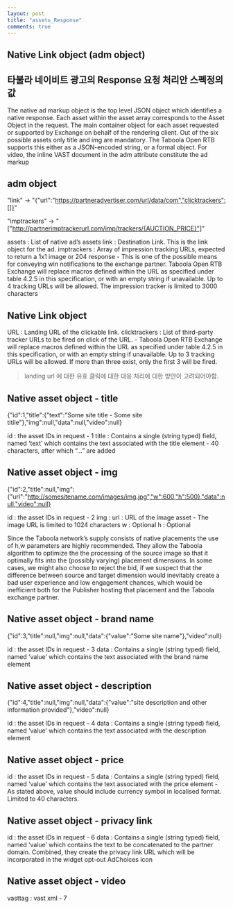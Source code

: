 ```yaml
---
layout: post
title: "assets_Response"
comments: true
---
```

Native Link object (adm object)
----

타불라 네이비트 광고의 Response 요청 처리안 스펙정의값
----

The native ad markup object is the top level JSON object which identifies a native response. Each asset within the asset array corresponds to the Asset Object in the request. The main container object for each asset requested or supported by Exchange on behalf of the rendering client. Out
of the six possible assets only title and img are mandatory.
The Taboola Open RTB supports this either as a JSON-encoded string, or a formal object.
For video, the inline VAST document in the adm attribute constitute the ad markup

adm object
----
"link" -> "{"url":"https://partneradvertiser.com/url/data/com","clicktrackers":[]}"

"imptrackers" -> "["http://partnerimptrackerurl.com/imp/trackers/{AUCTION_PRICE}"]"

assets : List of native ad’s assets
link : Destination Link. This is the link object for the ad.
imptrackers : Array of impression tracking URLs, expected to return a
1x1 image or 204 response
    - This is one of the possible means for conveying win notifications to the exchange partner. Taboola Open RTB Exchange will replace macros defined within the URL as specified under table 4.2.5 in this specification, or with an empty string if unavailable. Up to 4 tracking URLs will be allowed. The impression tracker is limited to 3000 characters

Native Link object
----

URL : Landing URL of the clickable link.
clicktrackers : List of third-party tracker URLs to be fired on click of the URL.
    - Taboola Open RTB Exchange will replace macros defined within the URL as specified under table 4.2.5 in this specification, or with an empty string if unavailable. Up to 3 tracking URLs will be allowed. If more than three exist, only the first 3 will be fired.

> landing url 에 대한 유효 클릭에 대한 대응 처리에 대한 방안이 고려되어야함.

Native asset object - title
----
{"id":1,"title":{"text":"Some site title - Some site titile"},"img":null,"data":null,"video":null}

id : the asset IDs in request
     - 1
title : Contains a single (string typed) field, named ‘text’ which contains the text associated with the title element
     - 40 characters, after which “...” are added

Native asset object - img
----
{"id":2,"title":null,"img":{"url":"http://somesitename.com/images/img.jpg","w":600,"h":500},"data":null,"video":null}

id : the asset IDs in request
     - 2
img : url : URL of the image asset
          - The image URL is limited to 1024 characters
      w : Optional
      h : Optional

Since the Taboola network’s supply consists of native placements the use of h,w parameters are highly recommended. They allow the Taboola algorithm to optimize the the processing of the source image so that it optimally fits into the (possibly varying) placement dimensions. In some cases, we might also choose to reject the bid, if we suspect that the difference between source and target dimension would inevitably create a bad user experience and low engagement chances, which would be inefficient both for the Publisher hosting that placement and the Taboola exchange partner.

Native asset object - brand name
----
{"id":3,"title":null,"img":null,"data":{"value":"Some site name"},"video":null}

id : the asset IDs in request
     - 3
data : Contains a single (string typed) field, named ‘value’ which contains the text associated with the brand name element

Native asset object - description
----
{"id":4,"title":null,"img":null,"data":{"value":"site description and other information provided"},"video":null}

id : the asset IDs in request
     - 4
data : Contains a single (string typed) field, named ‘value’ which contains the text associated with the description element

Native asset object - price
----
id : the asset IDs in request
     - 5
data : Contains a single (string typed) field, named ‘value’ which contains the text associated with the price element
     - As stated above, value should include currency symbol in localised format. Limited to 40 characters.

Native asset object - privacy link
----
id : the asset IDs in request
     - 6
data : Contains a single (string typed) field, named ‘value’ which contains the text to be concatenated to the partner domain. Combined, they create the privacy link URL which will be incorporated in the widget opt-out AdChoices icon

Native asset object - video
----
vasttag :  vast xml
     - 7
